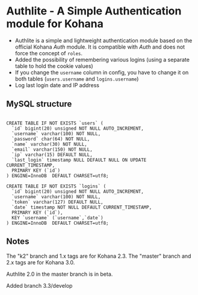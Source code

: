 # Authlite - A Simple Authentication module for Kohana

 * Authlite is a simple and lightweight authentication module based on the official Kohana _Auth_ module. It is compatible with _Auth_ and does not force the concept of `roles`.
 * Added the possibility of remembering various logins (using a separate table to hold the cookie values)
 * If you change the `username` column in config, you have to change it on both tables (`users.username` and `logins.username`)
 * Log last login date and IP address

## MySQL structure

<pre><code>
CREATE TABLE IF NOT EXISTS `users` (
  `id` bigint(20) unsigned NOT NULL AUTO_INCREMENT,
  `username` varchar(100) NOT NULL,
  `password` char(64) NOT NULL,
  `name` varchar(30) NOT NULL,
  `email` varchar(150) NOT NULL,
  `ip` varchar(15) DEFAULT NULL,
  `last_login` timestamp NULL DEFAULT NULL ON UPDATE CURRENT_TIMESTAMP,
  PRIMARY KEY (`id`)
) ENGINE=InnoDB  DEFAULT CHARSET=utf8;

CREATE TABLE IF NOT EXISTS `logins` (
  `id` bigint(20) unsigned NOT NULL AUTO_INCREMENT,
  `username` varchar(100) NOT NULL,
  `token` varchar(127) DEFAULT NULL,
  `date` timestamp NOT NULL DEFAULT CURRENT_TIMESTAMP,
  PRIMARY KEY (`id`),
  KEY `username` (`username`,`date`)
) ENGINE=InnoDB  DEFAULT CHARSET=utf8;
</code></pre>

## Notes

The "k2" branch and 1.x tags are for Kohana 2.3. The "master" branch and 2.x tags are for Kohana 3.0.

Authlite 2.0 in the master branch is in beta.

Added branch 3.3/develop
